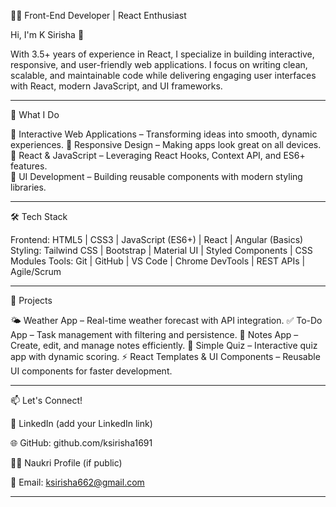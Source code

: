 👩‍💻 Front-End Developer | React Enthusiast 

Hi, I'm K Sirisha 👋 

With 3.5+ years of experience in React, I specialize in building interactive, responsive, and user-friendly web applications. 
I focus on writing clean, scalable, and maintainable code while delivering engaging user interfaces with React, modern JavaScript, and UI frameworks. 

---

🔭 What I Do

🎯 Interactive Web Applications – Transforming ideas into smooth, dynamic experiences.
🎯 Responsive Design – Making apps look great on all devices. 
🎯 React & JavaScript – Leveraging React Hooks, Context API, and ES6+ features.  
🎯 UI Development – Building reusable components with modern styling libraries.  

---

🛠️ Tech Stack 

Frontend: HTML5 | CSS3 | JavaScript (ES6+) | React | Angular (Basics) 
Styling: Tailwind CSS | Bootstrap | Material UI | Styled Components | CSS Modules 
Tools: Git | GitHub | VS Code | Chrome DevTools | REST APIs | Agile/Scrum 

---

🚀 Projects  

🌤️ Weather App – Real-time weather forecast with API integration.
✅ To-Do App – Task management with filtering and persistence.
📝 Notes App – Create, edit, and manage notes efficiently.
🎯 Simple Quiz – Interactive quiz app with dynamic scoring.
⚡ React Templates & UI Components – Reusable UI components for faster development.

---

📫 Let's Connect!

💼 LinkedIn
 (add your LinkedIn link)

🌐 GitHub: github.com/ksirisha1691

🧑‍💼 Naukri Profile
 (if public)

📧 Email: ksirisha662@gmail.com

---
